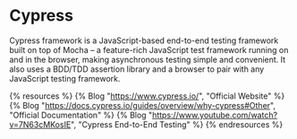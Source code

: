 # Cypress

Cypress framework is a JavaScript-based end-to-end testing framework built on top of Mocha – a feature-rich JavaScript test framework running on and in the browser, making asynchronous testing simple and convenient. It also uses a BDD/TDD assertion library and a browser to pair with any JavaScript testing framework.

{% resources %}
  {% Blog "https://www.cypress.io/", "Official Website" %}
  {% Blog "https://docs.cypress.io/guides/overview/why-cypress#Other", "Official Documentation" %}
  {% Blog "https://www.youtube.com/watch?v=7N63cMKosIE", "Cypress End-to-End Testing" %}
{% endresources %}